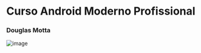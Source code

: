 # Curso Android Moderno Profissional
### Douglas Motta

![image](https://user-images.githubusercontent.com/47280581/227123498-3a04591d-598a-48d3-8b06-5d252d0c0abf.png)
